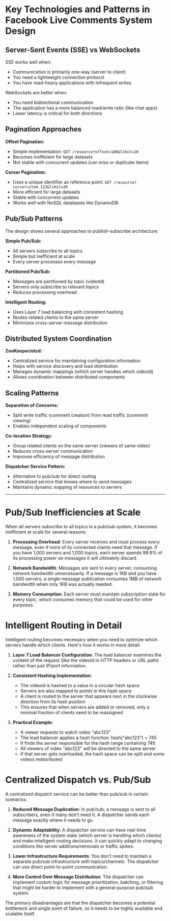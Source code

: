 # Key Technologies and Patterns in Facebook Live Comments System Design

## Server-Sent Events (SSE) vs WebSockets

SSE works well when:

- Communication is primarily one-way (server to client)
- You need a lightweight connection protocol
- You have read-heavy applications with infrequent writes

WebSockets are better when:

- You need bidirectional communication
- The application has a more balanced read/write ratio (like chat apps)
- Lower latency is critical for both directions

## Pagination Approaches

**Offset Pagination:**

- Simple implementation: `GET /resource?offset=100&limit=20`
- Becomes inefficient for large datasets
- Not stable with concurrent updates (can miss or duplicate items)

**Cursor Pagination:**

- Uses a unique identifier as reference point: `GET /resource?cursor=item_123&limit=20`
- More efficient for large datasets
- Stable with concurrent updates
- Works well with NoSQL databases like DynamoDB

## Pub/Sub Patterns

The design shows several approaches to publish-subscribe architecture:

**Simple Pub/Sub:**

- All servers subscribe to all topics
- Simple but inefficient at scale
- Every server processes every message

**Partitioned Pub/Sub:**

- Messages are partitioned by topic (videoId)
- Servers only subscribe to relevant topics
- Reduces processing overhead

**Intelligent Routing:**

- Uses Layer 7 load balancing with consistent hashing
- Routes related clients to the same server
- Minimizes cross-server message distribution

## Distributed System Coordination

**ZooKeeper/etcd:**

- Centralized service for maintaining configuration information
- Helps with service discovery and load distribution
- Manages dynamic mappings (which server handles which videoId)
- Allows coordination between distributed components

## Scaling Patterns

**Separation of Concerns:**

- Split write traffic (comment creation) from read traffic (comment viewing)
- Enables independent scaling of components

**Co-location Strategy:**

- Group related clients on the same server (viewers of same video)
- Reduces cross-server communication
- Improves efficiency of message distribution

**Dispatcher Service Pattern:**

- Alternative to pub/sub for direct routing
- Centralized service that knows where to send messages
- Maintains dynamic mapping of resources to servers

---

# Pub/Sub Inefficiencies at Scale

When all servers subscribe to all topics in a pub/sub system, it becomes inefficient at scale for several reasons:

1. **Processing Overhead**: Every server receives and must process every message, even if none of its connected clients need that message. If you have 1,000 servers and 1,000 topics, each server spends 99.9% of its processing power on messages it will ultimately discard.

2. **Network Bandwidth**: Messages are sent to every server, consuming network bandwidth unnecessarily. If a message is 1KB and you have 1,000 servers, a single message publication consumes 1MB of network bandwidth when only 1KB was actually needed.

3. **Memory Consumption**: Each server must maintain subscription state for every topic, which consumes memory that could be used for other purposes.

# Intelligent Routing in Detail

Intelligent routing becomes necessary when you need to optimize which servers handle which clients. Here's how it works in more detail:

1. **Layer 7 Load Balancer Configuration**: The load balancer examines the content of the request (like the videoId in HTTP headers or URL path) rather than just IP/port information.

2. **Consistent Hashing Implementation**:

   - The videoId is hashed to a value in a circular hash space
   - Servers are also mapped to points in this hash space
   - A client is routed to the server that appears next in the clockwise direction from its hash position
   - This ensures that when servers are added or removed, only a minimal fraction of clients need to be reassigned

3. **Practical Example**:
   - A viewer requests to watch video "abc123"
   - The load balancer applies a hash function: hash("abc123") = 745
   - It finds the server responsible for the hash range containing 745
   - All viewers of video "abc123" will be directed to the same server
   - If that server gets overloaded, the hash space can be split and some videos redistributed

# Centralized Dispatch vs. Pub/Sub

A centralized dispatch service can be better than pub/sub in certain scenarios:

1. **Reduced Message Duplication**: In pub/sub, a message is sent to all subscribers, even if many don't need it. A dispatcher sends each message exactly where it needs to go.

2. **Dynamic Adaptability**: A dispatcher service can have real-time awareness of the system state (which server is handling which clients) and make intelligent routing decisions. It can quickly adapt to changing conditions like server additions/removals or traffic spikes.

3. **Lower Infrastructure Requirements**: You don't need to maintain a separate pub/sub infrastructure with topics/channels. The dispatcher can use direct point-to-point communication.

4. **More Control Over Message Distribution**: The dispatcher can implement custom logic for message prioritization, batching, or filtering that might be harder to implement with a general-purpose pub/sub system.

The primary disadvantages are that the dispatcher becomes a potential bottleneck and single point of failure, so it needs to be highly available and scalable itself.
